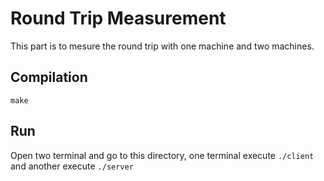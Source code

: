 # Round Trip Measurement

This part is to mesure the round trip with one machine and two machines.

## Compilation

`make`

## Run

Open two terminal and go to this directory, one terminal execute `./client` and another execute `./server`
